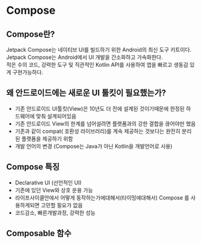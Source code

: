 # Compose

## Compose란?
Jetpack Compose는 네이티브 UI를 빌드하기 위한 Android의 최신 도구 키트이다.   
Jetpack Compose는 Android에서 UI 개발을 간소화하고 가속화한다.   
적은 수의 코드, 강력한 도구 및 직관적인 Kotlin API를 사용하여 앱을 빠르고 생동감 있게 구현가능하다.  


## 왜 안드로이드에는 새로운 UI 툴킷이 필요했는가?
- 기존 안드로이드 UI툴킷(View)은 10년도 더 전에 설계된 것이기때문에 한정된 하드웨어에 맞춰 설계되어있음
- 기존 안드로이드 View의 한계를 넘어설려면 플랫폼과의 강한 결합을 끊어야만 했음
- 기존과 같이 compat( 호환성 라이브러리)를 계속 제공하는 것보다는 완전히 분리된 플랫폼을 제공하기 위함
- 개발 언어의 변경 (Compose는 Java가 아닌 Kotlin을 개발언어로 사용)
    

## Compose 특징
- Declarative UI (선언적인 UI)
- 기존에 있던 View와 상호 운용 가능
- 라이프사이클안에서 어떻게 동작하는가에대해서(타이밍에대해서) Compose 를 사용하게되면 고민할 필요가 없음
- 코드감소, 빠른개발과정, 강력한 성능


## Composable 함수

